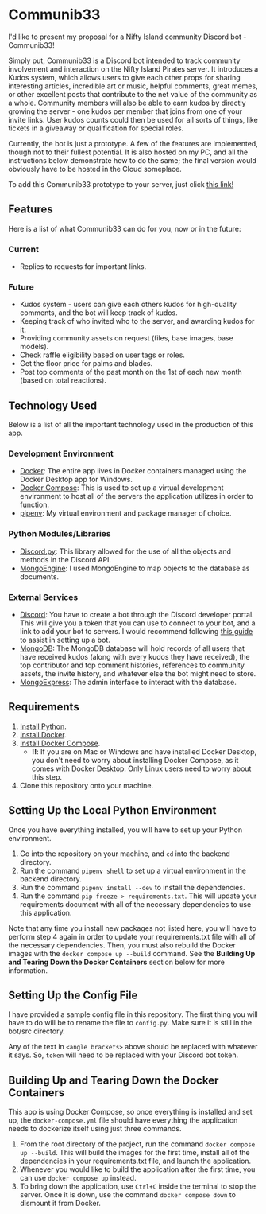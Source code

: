 # Communib33

I'd like to present my proposal for a Nifty Island community Discord bot - Communib33!

Simply put, Communib33 is a Discord bot intended to track community involvement and interaction on the Nifty Island Pirates server. It introduces a Kudos system, which allows users to give each other props for sharing interesting articles, incredible art or music, helpful comments, great memes, or other excellent posts that contribute to the net value of the community as a whole. Community members will also be able to earn kudos by directly growing the server - one kudos per member that joins from one of your invite links. User kudos counts could then be used for all sorts of things, like tickets in a giveaway or qualification for special roles.

Currently, the bot is just a prototype. A few of the features are implemented, though not to their fullest potential. It is also hosted on my PC, and all the instructions below demonstrate how to do the same; the final version would obviously have to be hosted in the Cloud someplace.

To add this Communib33 prototype to your server, just click [this link!](https://discord.com/api/oauth2/authorize?client_id=881626431162036226&permissions=122406660160&scope=bot)

## Features

Here is a list of what Communib33 can do for you, now or in the future:

### Current

* Replies to requests for important links.

### Future

* Kudos system - users can give each others kudos for high-quality comments, and the bot will keep track of kudos. 
* Keeping track of who invited who to the server, and awarding kudos for it.
* Providing community assets on request (files, base images, base models).
* Check raffle eligibility based on user tags or roles.
* Get the floor price for palms and blades.
* Post top comments of the past month on the 1st of each new month (based on total reactions).

## Technology Used

Below is a list of all the important technology used in the production of this app.

### Development Environment

* [Docker](https://www.docker.com/): The entire app lives in Docker containers managed using the Docker Desktop app for Windows.
* [Docker Compose](https://docs.docker.com/compose/): This is used to set up a virtual development environment to host all of the servers the application utilizes in order to function.
* [pipenv](https://pipenv.pypa.io/en/latest/): My virtual environment and package manager of choice.

### Python Modules/Libraries

* [Discord.py](https://discordpy.readthedocs.io/en/stable/#): This library allowed for the use of all the objects and methods in the Discord API.
* [MongoEngine](http://mongoengine.org/): I used MongoEngine to map objects to the database as documents.

### External Services

* [Discord](https://discord.com/developers/applications): You have to create a bot through the Discord developer portal. This will give you a token that you can use to connect to your bot, and a link to add your bot to servers. I would recommend following [this guide](https://www.freecodecamp.org/news/create-a-discord-bot-with-python/) to assist in setting up a bot.
* [MongoDB](https://www.mongodb.com/): The MongoDB database will hold records of all users that have received kudos (along with every kudos they have received), the top contributor and top comment histories, references to community assets, the invite history, and whatever else the bot might need to store.
* [MongoExpress](https://github.com/mongo-express/mongo-express): The admin interface to interact with the database.

## Requirements

1. [Install Python](https://www.python.org/downloads/).
2. [Install Docker](https://docs.docker.com/get-docker/).
3. [Install Docker Compose](https://docs.docker.com/compose/install/).
    * **!!**: If you are on Mac or Windows and have installed Docker Desktop, you don't need to worry about installing Docker Compose, as it comes with Docker Desktop. Only Linux users need to worry about this step.
4. Clone this repository onto your machine.

## Setting Up the Local Python Environment

Once you have everything installed, you will have to set up your Python environment.

1. Go into the repository on your machine, and `cd` into the backend directory.
2. Run the command `pipenv shell` to set up a virtual environment in the backend directory.
3. Run the command `pipenv install --dev` to install the dependencies.
4. Run the command `pip freeze > requirements.txt`. This will update your requirements document with all of the necessary dependencies to use this application.

Note that any time you install new packages not listed here, you will have to perform step 4 again in order to update your requirements.txt file with all of the necessary dependencies. Then, you must also rebuild the Docker images with the `docker compose up --build` command. See the **Building Up and Tearing Down the Docker Containers** section below for more information.

## Setting Up the Config File

I have provided a sample config file in this repository. The first thing you will have to do will be to rename the file to `config.py`. Make sure it is still in the bot/src directory.

Any of the text in `<angle brackets>` above should be replaced with whatever it says. So, `token` will need to be replaced with your Discord bot token.

## Building Up and Tearing Down the Docker Containers

This app is using Docker Compose, so once everything is installed and set up, the `docker-compose.yml` file should have everything the application needs to dockerize itself using just three commands.

1. From the root directory of the project, run the command `docker compose up --build`. This will build the images for the first time, install all of the dependencies in your requirements.txt file, and launch the application.
2. Whenever you would like to build the application after the first time, you can use `docker compose up` instead.
3. To bring down the application, use `Ctrl+C` inside the terminal to stop the server. Once it is down, use the command `docker compose down` to dismount it from Docker.
